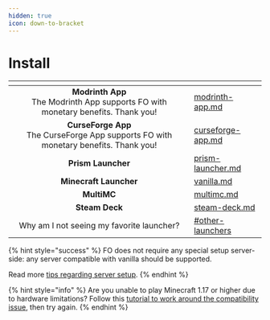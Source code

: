 ```yaml
---
hidden: true
icon: down-to-bracket
---
```


# Install

<table data-card-size="large" data-view="cards"><thead><tr><th align="center"></th><th data-hidden data-card-target data-type="content-ref"></th></tr></thead><tbody><tr><td align="center"><strong>Modrinth App</strong><br>The Modrinth App supports FO with monetary benefits. Thank you!</td><td><a href="modrinth-app.md">modrinth-app.md</a></td></tr><tr><td align="center"><strong>CurseForge App</strong><br>The CurseForge App supports FO with monetary benefits. Thank you!</td><td><a href="curseforge-app.md">curseforge-app.md</a></td></tr><tr><td align="center"><strong>Prism Launcher</strong></td><td><a href="prism-launcher.md">prism-launcher.md</a></td></tr><tr><td align="center"><strong>Minecraft Launcher</strong></td><td><a href="vanilla.md">vanilla.md</a></td></tr><tr><td align="center"><strong>MultiMC</strong></td><td><a href="multimc.md">multimc.md</a></td></tr><tr><td align="center"><strong>Steam Deck</strong></td><td><a href="steam-deck.md">steam-deck.md</a></td></tr><tr><td align="center">Why am I not seeing my favorite launcher?</td><td><a href="../../about/unsupported.md#other-launchers">#other-launchers</a></td></tr></tbody></table>

{% hint style="success" %}
FO does not require any special setup server-side: any server compatible with vanilla should be supported.

Read more [tips regarding server setup](../../about/servers.md).
{% endhint %}

{% hint style="info" %}
Are you unable to play Minecraft 1.17 or higher due to hardware limitations? Follow this [tutorial to work around the compatibility issue](https://gist.github.com/Kichura/9fa44010d8ed9e5733d258292e327001), then try again.
{% endhint %}

<!-- TODO: Comparison table -->
